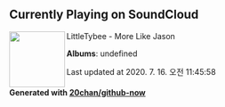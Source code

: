 ## Currently Playing on SoundCloud

[<img align="left" width="100" src="https://i1.sndcdn.com/artworks-000159566824-3a541g-t120x120.jpg">](https://soundcloud.com/littletybee/03-more-like-jason)

LittleTybee - More Like Jason

**Albums**: undefined

Last updated at 2020. 7. 16. 오전 11:45:58

#### Generated with [20chan/github-now](https://github.com/20chan/github-now)


<!--
**20chan/20chan** is a ✨ _special_ ✨ repository because its `README.md` (this file) appears on your GitHub profile.

Here are some ideas to get you started:

- 🔭 I’m currently working on ...
- 🌱 I’m currently learning ...
- 👯 I’m looking to collaborate on ...
- 🤔 I’m looking for help with ...
- 💬 Ask me about ...
- 📫 How to reach me: ...
- 😄 Pronouns: ...
- ⚡ Fun fact: ...
-->
